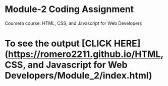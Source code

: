 # Module-2 Coding Assignment

Coursera course: HTML, CSS, and Javascript for Web Developers

# To see the output [CLICK HERE](https://romero2211.github.io/HTML, CSS, and Javascript for Web Developers/Module_2/index.html)
